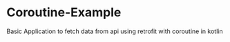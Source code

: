 # Coroutine-Example
Basic Application to fetch data from api using retrofit with coroutine in kotlin
